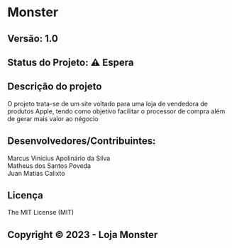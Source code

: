 # Monster
## Versão: 1.0 
## Status do Projeto: ⚠️ Espera 

## Descrição do projeto 
O projeto trata-se de um site voltado para uma loja de vendedora de produtos Apple, tendo como objetivo facilitar o processor de compra além de gerar mais valor ao négocio

## Desenvolvedores/Contribuintes:

Marcus Vinícius Apolinário da Silva  
Matheus dos Santos Poveda  
Juan Matias Calixto  

## Licença
The MIT License (MIT)

## Copyright ©️ 2023 - Loja Monster
